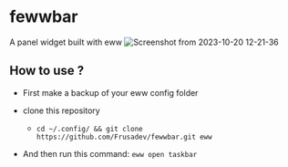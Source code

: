 # fewwbar
A panel widget built with eww
![Screenshot from 2023-10-20 12-21-36](https://github.com/Frusadev/fewwbar/assets/81917636/67de6bda-24a4-4e8e-91e4-d9c4b491a596)

## How to use ?
- First make a backup of your eww config folder

- clone this repository
  - `cd ~/.config/ && git clone https://github.com/Frusadev/fewwbar.git eww`
- And then run this command:
  `eww open taskbar`
